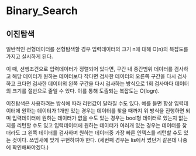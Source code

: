 # Binary_Search

## 이진탐색

일반적인 선형데이터를 선형탐색할 경우
입력데이터의 크기 n에 대해 O(n)의 복잡도를 가지고 실시하게 된다.

이 때, 선행조건으로 입력데이터가 정렬되어 있다면,
구간 내 중간범위 데이터를 검사하고
해당 데이터가 원하는 데이터보다 작다면 검사한 데이터의 오른쪽 구간을 다시 검사하고
크다면 검사한 데이터의 왼쪽 구간을 다시 검사하는 방식으로
1회 검사마다 데이터의 크기를 절반으로 줄일 수 있다.
이를 통해 도출되는 복잡도는 O(logn).

이진탐색은 사용하려는 방식에 따라 리턴값이 달라질 수도 있다.
예를 들면 항상 입력데이터에 원하는 데이터가 1개만 있는 경우는 데이터를 찾을 때까지 위 방식을 진행하면 되며
입력데이터에 원하는 데이터가 없을 수도 있는 경우는 bool형 데이터로 있는지 없는지를 리턴할 수도 있고
입력데이터에 원하는 데이터가 여러개 있는 경우는 데이터를 찾더라도 그 왼쪽 데이터를 검사하며 원하는 데이터중 가장 빠른 인덱스를 리턴할 수도 있는 것이다.
쓰임새에 맞게 구현하여야 한다.
(세번째 경우는 lis에서 썼던거 같은데 나중에 확인해봐야겠다.)
